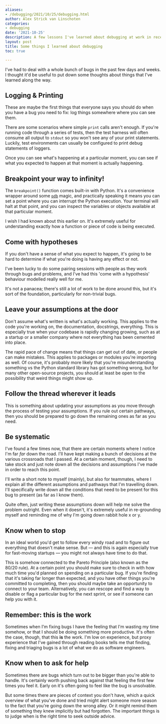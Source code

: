 ```yaml
---
aliases:
- /debugging/2021/10/25/debugging.html
author: Alex Strick van Linschoten
categories:
- debugging
date: '2021-10-25'
description: A few lessons I've learned about debugging at work in recent weeks
layout: post
title: Some things I learned about debugging
toc: true

---
```


I've had to deal with a whole bunch of bugs in the past few days and weeks. I thought it'd be useful to put down some thoughts about things that I've learned along the way.

## Logging & Printing

These are maybe the first things that everyone says you should do when you have a bug you need to fix: log things somewhere where you can see them.

There are some scenarios where simple `print` calls aren't enough. If you're running code through a series of tests, then the test harness will often consume all output to `stdout` so you won't see any of your print statements. Luckily, test environments can usually be configured to print debug statements of loggers.

Once you can see what's happening at a particular moment, you can see if what you expected to happen at that moment is actually happening.

## Breakpoint your way to infinity!

The `breakpoint()` function comes built-in with Python. It's a convenience wrapper around some [`pdb`](https://docs.python.org/3/library/pdb.html) magic, and practically speaking it means you can set a point where you can interrupt the Python execution. Your terminal will halt at that point, and you can inspect the variables or objects available at that particular moment.

I wish I had known about this earlier on. It's extremely useful for understanding exactly how a function or piece of code is being executed.

## Come with hypotheses

If you don't have a sense of what you expect to happen, it's going to be hard to determine if what you're doing is having any effect or not.

I've been lucky to do some pairing sessions with people as they work through bugs and problems, and I've had this 'come with a hypothesis' behaviour modelled really well for me.

It's not a panacea; there's still a lot of work to be done around this, but it's sort of the foundation, particularly for non-trivial bugs.

## Leave your assumptions at the door

Don't assume what's written is what's actually working. This applies to the code you're working on, the documentation, docstrings, everything. This is especially true when your codebase is rapidly changing growing, such as at a startup or a smaller company where not everything has been cemented into place.

The rapid pace of change means that things can get out of date, or people can make mistakes. This applies to packages or modules you're importing as well. Of course, it's probably more likely that you're misunderstanding something vs the Python standard library has got something wrong, but for many other open-source projects, you should at least be open to the possibility that weird things might show up.

## Follow the thread wherever it leads

This is something about updating your assumptions as you move through the process of testing your assumptions. If you rule out certain pathways, then you should be prepared to go down the remaining ones as far as you need.

## Be systematic

I've found a few times now, that there are certain moments where I notice I'm far _far_ down the road. I'll have kept making a bunch of decisions at the various crossroads that I passed. At a certain moment, though, I need to take stock and just note down all the decisions and assumptions I've made in order to reach this point.

I'll write a short note to myself (mainly), but also for teammates, where I explain all the different assumptions and pathways that I'm travelling down. I'll specifically write down all the conditions that need to be present for this bug to present (as far as I know them).

Quite often, just writing these assumptions down will help me solve the problem outright. Even when it doesn't, it's extremely useful in re-grounding myself and reminding me of why I'm going down rabbit hole x or y.

## Know when to stop

In an ideal world you'd get to follow every windy road and to figure out everything that doesn't make sense. But — and this is again especially true for fast-moving startups — you might not always have time to do that.

This is somehow connected to the Pareto Principle (also known as the 80/20 rule). At a certain point you should make sure to check in with how much time you'd planned on spending on a particular bug. If you're finding that it's taking far longer than expected, and you have other things you're committed to completing, then you should maybe take an opportunity to connect to your team. Alternatively, you can rescope and find a way to disable or flag a particular bug for the next sprint, or see if someone can help you with it.

## Remember: this is the work

Sometimes when I'm fixing bugs I have the feeling that I'm wasting my time somehow, or that I should be doing something more productive. It's often the case, though, that this **is** the work. I'm low on experience, but proxy experience that I've gained through reading books tells me that finding, fixing and triaging bugs is a lot of what we do as software engineers.

## Know when to ask for help

Sometimes there are bugs which turn out to be bigger than you're able to handle. It's certainly worth pushing back against that feeling the first few times you feel it. Early on it's often going to feel like the bug is unsolvable.

But some times there are pieces of context you don't have, which a quick overview of what you've done and tried might alert someone more season to the fact that you're going down the wrong alley. Or it might remind them of something they knew implicitly but had forgotten. The important things is to judge when is the right time to seek outside advice.
